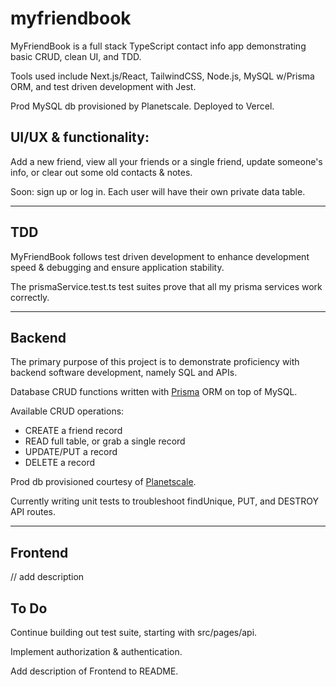 # myfriendbook

MyFriendBook is a full stack TypeScript contact info app demonstrating basic CRUD, clean UI, and TDD.

Tools used include Next.js/React, TailwindCSS, Node.js, MySQL w/Prisma ORM, and test driven development with Jest.

Prod MySQL db provisioned by Planetscale.
Deployed to Vercel.

## UI/UX & functionality:

Add a new friend, view all your friends or a single friend, update someone's info, or clear out some old contacts & notes.

Soon: sign up or log in. Each user will have their own private data table.

---

## TDD

MyFriendBook follows test driven development to enhance development speed & debugging and ensure application stability.

The prismaService.test.ts test suites prove that all my prisma services work correctly.

---

## Backend

The primary purpose of this project is to demonstrate proficiency with backend software development, namely SQL and APIs.

Database CRUD functions written with [Prisma](https://www.prisma.io/) ORM on top of MySQL.

Available CRUD operations:

- CREATE a friend record
- READ full table, or grab a single record
- UPDATE/PUT a record
- DELETE a record

Prod db provisioned courtesy of [Planetscale](https://planetscale.com/).

Currently writing unit tests to troubleshoot findUnique, PUT, and DESTROY API routes.

---

## Frontend

// add description

## To Do

Continue building out test suite, starting with src/pages/api.

Implement authorization & authentication.

Add description of Frontend to README.
